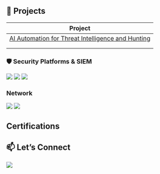 ## 🔐 Projects

| Project |
|---------------|
| <a href="https://github.com/Jonathan33733/AI-Crafted-Custom-Resources-for-Threat-Intelligence-Hunting">AI Automation for Threat Intelligence and Hunting</a> |
| **<Project Name>** |
| **<Project Name>** |


### 🛡️ Security Platforms & SIEM
<div>
  <img src="https://img.shields.io/badge/-Microsoft_Sentinel-0078D4?style=for-the-badge&logo=Microsoft-Azure&logoColor=white" />
  <img src="https://img.shields.io/badge/-Splunk-000000?style=for-the-badge&logo=Splunk&logoColor=white" />
  <img src="https://img.shields.io/badge/-Sumo_Logic-7B3F00?style=for-the-badge&logo=Sumo-Logic&logoColor=white" />
</div>

### Network
<div>
    <img src="https://img.shields.io/badge/-Wireshark-1679A7?&style=for-the-badge&logo=Wireshark&logoColor=white" />
    <img src="https://img.shields.io/badge/-Suricata-EF3B2D?&style=for-the-badge&logo=Suricata&logoColor=white" />
</div>


## Certifications

## 📫 Let’s Connect
<a href="https://www.linkedin.com/in/jonathgeo/"><img src="https://img.shields.io/badge/-LinkedIn-0072b1?&style=for-the-badge&logo=linkedin&logoColor=white" /></a>
